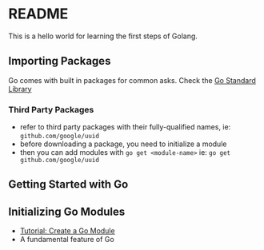 # README

This is a hello world for learning the first steps of Golang.

## Importing Packages
Go comes with built in packages for common asks. Check the [Go Standard Library](https://pkg.go.dev/std)

### Third Party Packages
- refer to third party packages with their fully-qualified names, ie: `github.com/google/uuid`
- before downloading a package, you need to initialize a module
- then you can add modules with `go get <module-name>`
  ie: `go get github.com/google/uuid`

## Getting Started with Go

## Initializing Go Modules
- [Tutorial: Create a Go Module](https://go.dev/doc/tutorial/create-module)
- A fundamental feature of Go